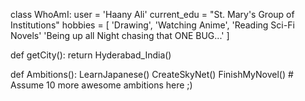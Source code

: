 class WhoAmI:
	user = 'Haany Ali'
   current_edu = "St. Mary's Group of Institutions"
   hobbies = [
   			'Drawing',
   			'Watching Anime',
   			'Reading Sci-Fi Novels'
   			'Being up all Night chasing that ONE BUG...'
   		]
   
   def getCity():
   	return Hyderabad_India()
   
   def Ambitions():
   	LearnJapanese()
   	CreateSkyNet()
   	FinishMyNovel()
   	# Assume 10 more awesome ambitions here  ;)
